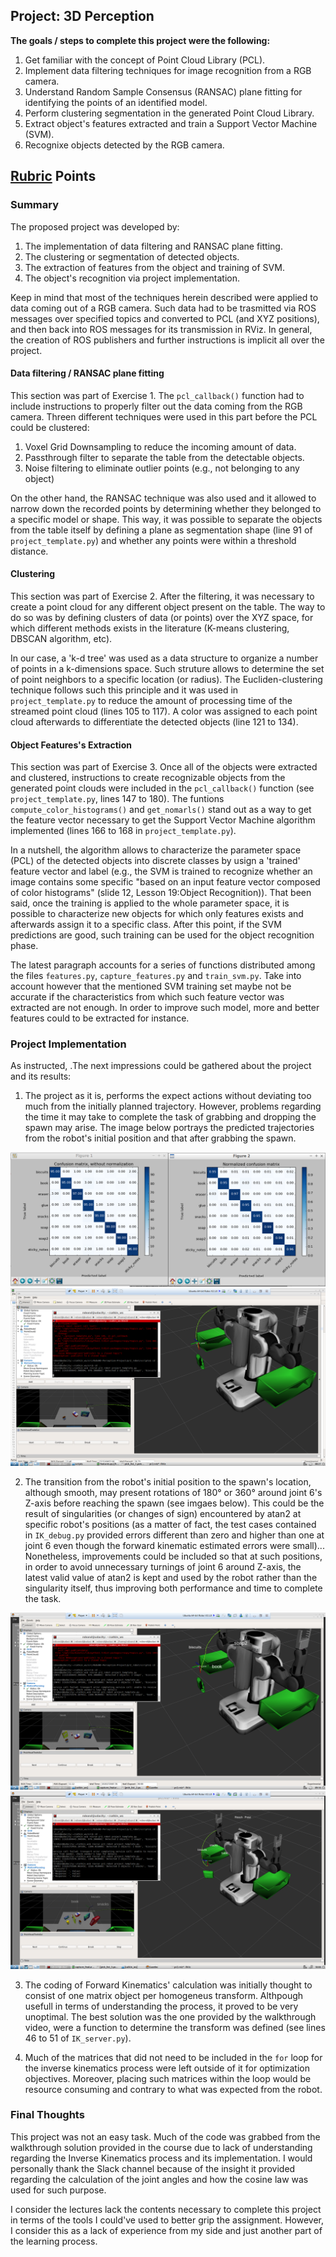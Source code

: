 ## Project: 3D Perception

**The goals / steps to complete this project were the following:**  

1. Get familiar with the concept of Point Cloud Library (PCL).  
2. Implement data filtering techniques for image recognition from a RGB camera. 
3. Understand Random Sample Consensus (RANSAC) plane fitting for identifying the points of an identified model.
4. Perform clustering segmentation in the generated Point Cloud Library.
5. Extract object's features extracted and train a Support Vector Machine (SVM). 
6. Recognixe objects detected by the RGB camera.

[//]: # (Image References)
[image3]: ./image1.png
[image4]: ./image2.png
[image5]: ./image3.png
[image6]: ./image4.png

## [Rubric](https://review.udacity.com/#!/rubrics/1067/view) Points

### Summary

The proposed project was developed by:
1. The implementation of data filtering and RANSAC plane fitting.
2. The clustering or segmentation of detected objects.
3. The extraction of features from the object and training of SVM. 
4. The object's recognition via project implementation.  

Keep in mind that most of the techniques herein described were applied to data coming out of a RGB camera. Such data had to be trasmitted via ROS messages over specified topics and converted to PCL (and XYZ positions), and then back into ROS messages for its transmission in RViz. In general, the creation of ROS publishers and further instructions is implicit all over the project. 

#### Data filtering / RANSAC plane fitting
This section was part of Exercise 1. The `pcl_callback()` function had to include instructions to properly filter out the data coming from the RGB camera. Threen different techniques were used in this part before the PCL could be clustered:
1. Voxel Grid Downsampling to reduce the incoming amount of data. 
2. Passthrough filter to separate the table from the detectable objects. 
3. Noise filtering to eliminate outlier points (e.g., not belonging to any object)

On the other hand, the RANSAC technique was also used and it allowed to narrow down the recorded points by determining whether they belonged to a specific model or shape. This way, it was possible to separate the objects from the table itself by defining a plane as segmentation shape (line 91 of `project_template.py`) and whether any points were within a threshold distance. 

#### Clustering
This section was part of Exercise 2. After the filtering, it was necessary to create a point cloud for any different object present on the table. The way to do so was by defining clusters of data (or points) over the XYZ space, for which different methods exists in the literature (K-means clustering, DBSCAN algorithm, etc). 

In our case, a 'k-d tree' was used as a data structure to organize a number of points in a k-dimensions space. Such struture allows to determine the set of point neighbors to a specific location (or radius). The Eucliden-clustering technique follows such this principle and it was used in `project_template.py` to reduce the amount of processing time of the streamed point cloud (lines 105 to 117). A color was assigned to each point cloud afterwards to differentiate the detected objects (line 121 to 134). 

#### Object Features's Extraction
This section was part of Exercise 3. Once all of the objects were extracted and clustered, instructions to create recognizable objects from the generated point clouds were included in the `pcl_callback()` function (see `project_template.py`, lines 147 to 180).  The funtions `compute_color_histograms()` and `get_nomarls()` stand out as a way to get the feature vector necessary to get the Support Vector Machine algorithm implemented (lines 166 to 168 in `project_template.py`). 

In a nutshell, the algorithm allows to characterize the parameter space (PCL) of the detected objects into discrete classes by usign a 'trained' feature vector and label (e.g., the SVM is trained to recognize whether an image contains some specific "based on an input feature vector composed of color histograms" (slide 12, Lesson 19:Object Recognition)). That been said, once the training is applied to the whole parameter space, it is possible to characterize new objects for which only features exists and afterwards assign it to a specific class. After this point, if the SVM predictions are good, such training can be used for the object recognition phase.

The latest paragraph accounts for a series of functions distributed among the files `features.py`, `capture_features.py` and `train_svm.py`. Take into account however that the mentioned SVM training set maybe not be accurate if the characteristics from which such feature vector was extracted are not enough. In order to improve such model, more and better features could to be extracted for instance. 

### Project Implementation
As instructed,  .The next impressions could be gathered about the project and its results:

1. The project as it is, performs the expect actions without deviating too much from the initially planned trajectory. However, problems regarding the time it may take to complete the task of grabbing and dropping the spawn may arise. The image below portrays the predicted trajectories from the robot's initial position and that after grabbing the spawn. 

![image3]  ![image4]

2. The transition from the robot's initial position to the spawn's location, although smooth, may present rotations of 180° or 360° around joint 6's Z-axis before reaching the spawn (see imgaes below). This could be the result of singularities (or changes of sign) encountered by atan2 at specific robot's positions (as a matter of fact, the test cases contained in `IK_debug.py` provided errors different than zero and higher than one at joint 6 even though the forward kinematic estimated errors were small)... Nonetheless, improvements could be included so that at such positions, in order to avoid unnecessary turnings of joint 6 around Z-axis, the latest valid value of atan2 is kept and used by the robot rather than the singularity itself, thus improving both performance and time to complete the task.

![image5]  ![image6]

3. The coding of Forward Kinematics' calculation was initially thought to consist of one matrix object per homogeneus transform. Althpough usefull in terms of understanding the process, it proved to be very unoptimal. The best solution was the one provided by the walkthrough video, were a function to determine the transform was defined (see lines 46 to 51 of `IK_server.py`). 

4. Much of the matrices that did not need to be included in the `for` loop for the inverse kinematics process were left outside of it for optimization objectives. Moreover, placing such matrices within the loop would be resource consuming and contrary to what was expected from the robot. 

### Final Thoughts

This project was not an easy task. Much of the code was grabbed from the walkthrough solution provided in the course due to lack of understanding regarding the Inverse Kinematics process and its implementation. I would personally thank the Slack channel because of the insight it provided regarding the calculation of the joint angles and how the cosine law was used for such purpose. 

I consider the lectures lack the contents necessary to complete this project in terms of the tools I could've used to better grip the assignment. However, I consider this as a lack of experience from my side and just another part of the learning process.  


